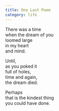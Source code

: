 ```yaml
---
title: One Last Poem
category: life
---
```


There was a time  
when the dream of you  
loomed large  
in my heart   
and mind.  
  
Until,   
as you poked it  
full of holes,  
time and again,  
the dream died.  
  
Perhaps  
that is the kindest thing  
you could have done.  
